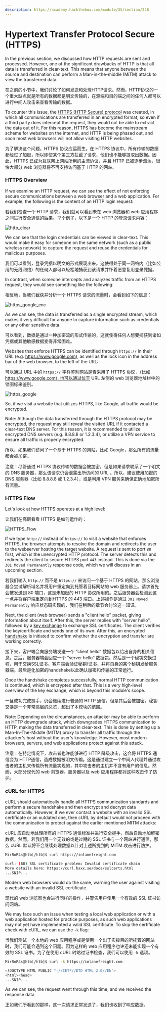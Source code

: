 ```yaml
---
description: https://academy.hackthebox.com/module/35/section/228
---
```


# Hypertext Transfer Protocol Secure (HTTPS)

In the previous section, we discussed how HTTP requests are sent and processed. However, one of the significant drawbacks of HTTP is that all data is transferred in clear-text. This means that anyone between the source and destination can perform a Man-in-the-middle (MiTM) attack to view the transferred data.

在之前的小节中，我们讨论了如何发送和处理HTTP请求。然而，HTTP协议的一个重大缺点就是所有的数据都是明文传输的，在源端和目的端之间的任何人都可以进行中间人攻击来查看传输的数据。

To counter this issue, the [HTTPS (HTTP Secure) protocol](https://tools.ietf.org/html/rfc2660) was created, in which all communications are transferred in an encrypted format, so even if a third party does intercept the request, they would not be able to extract the data out of it. For this reason, HTTPS has become the mainstream scheme for websites on the internet, and HTTP is being phased out, and soon most web browsers will not allow visiting HTTP websites.

为了解决这个问题，HTTPS 协议应运而生。在 HTTPS 协议中，所有传输的数据都经过了加密，所以即使某个第三方拦截了请求，他们也不能够提取出数据。因此，HTTPS 已成为互联网上网站所用的主流协议，并且 HTTP 已被逐步淘汰，很快大部分 web 浏览器将不再支持访问基于 HTTP 的网站。

### HTTPS Overview

If we examine an HTTP request, we can see the effect of not enforcing secure communications between a web browser and a web application. For example, the following is the content of an HTTP login request:&#x20;

若我们检查一个 HTTP 请求，我们就可以看到未在 web 浏览器和 web 应用程序之间进行安全通信的后果。举个例子，以下是一个 HTTP 的登录请求内容：

<img src="https://academy.hackthebox.com/storage/modules/35/https_clear.png" alt="http_clear" data-size="original">

We can see that the login credentials can be viewed in clear-text. This would make it easy for someone on the same network (such as a public wireless network) to capture the request and reuse the credentials for malicious purposes.

我们可以看到，登录凭据以明文的形式展现出来。这使得处于同一网络内（比如公用的无线网络）的任何人都可以轻松地捕获到该请求并怀着恶意复用登录凭据。

In contrast, when someone intercepts and analyzes traffic from an HTTPS request, they would see something like the following:

相反地，当我们截获并分析一个 HTTPS 请求的流量时，会看到如下的信息：

![https\_google\_enc](https://academy.hackthebox.com/storage/modules/35/https\_google\_enc.png)

As we can see, the data is transferred as a single encrypted stream, which makes it very difficult for anyone to capture information such as credentials or any other sensitive data.

可以看到，数据是通过一种加密流的形式传输的，这就使得任何人想要捕获到诸如凭据或其他敏感数据变得非常困难。

Websites that enforce HTTPS can be identified through `https://` in their URL (e.g. https://www.google.com), as well as the lock icon in the address bar of the web browser, to the left of the URL:&#x20;

可以通过 URL 中的 `https://` 字样鉴别网站是否采用了 HTTPS 协议，（比如 https://www.google.com）也可以通过位于 URL 左侧的 web 浏览器地址栏中的锁图标来鉴别。

![https\_google](https://academy.hackthebox.com/storage/modules/35/https\_google.png)

So, if we visit a website that utilizes HTTPS, like Google, all traffic would be encrypted.

Note: Although the data transferred through the HTTPS protocol may be encrypted, the request may still reveal the visited URL if it contacted a clear-text DNS server. For this reason, it is recommended to utilize encrypted DNS servers (e.g. 8.8.8.8 or 1.2.3.4), or utilize a VPN service to ensure all traffic is properly encrypted.

所以，如果我们访问了一个基于 HTTPS 的网站，比如 Google，那么所有的流量都会被加密。

注意：尽管通过 HTTPS 协议传输的数据会被加密，但是如果请求联系了一个明文的 DNS 服务器，那么该请求仍会泄露出所访问的 URL 。所以，建议使用加密的 DNS 服务器（比如 8.8.8.8 或 1.2.3.4），或是利用 VPN 服务来确保正确地加密所有流量。

### HTTPS Flow

Let's look at how HTTPS operates at a high level:&#x20;

让我们在高层看看 HTTPS 是如何运作的：

![HTTPS\_Flow](https://academy.hackthebox.com/storage/modules/35/HTTPS\_Flow.png)

If we type `http://` instead of `https://` to visit a website that enforces HTTPS, the browser attempts to resolve the domain and redirects the user to the webserver hosting the target website. A request is sent to port `80` first, which is the unencrypted HTTP protocol. The server detects this and redirects the client to secure HTTPS port `443` instead. This is done via the `301 Moved Permanently` response code, which we will discuss in an upcoming section.

若我们输入 `http://` 而不是 `https://` 来访问一个基于 HTTPS 的网站，那么浏览器会尝试解析域名并将用户重定向到托管着目标网站的 web 服务器上。请求首先会被发送到 80 端口，这是未加密的 HTTP 协议所用的。之后服务器会检测到这一点并将客户端重定向到HTTPS 的 443 端口。上述操作是通过 `301 Moved Permanently` 响应状态码实现的，我们在稍后的章节会讨论这一知识。

Next, the client (web browser) sends a "client hello" packet, giving information about itself. After this, the server replies with "server hello", followed by a [key exchange](https://en.wikipedia.org/wiki/Key\_exchange) to exchange SSL certificates. The client verifies the key/certificate and sends one of its own. After this, an encrypted [handshake](https://www.cloudflare.com/learning/ssl/what-happens-in-a-tls-handshake) is initiated to confirm whether the encryption and transfer are working correctly.

接下来，客户端会向服务端发送一个 “client hello” 数据包以给出自身的相关信息。之后，服务器端会回应一个 “server hello” 数据包。然后是一个秘钥交换过程，用于交换SSL证书。客户端会验证秘钥/证书，并将自身的某个秘钥发给服务器端。最后是化加密的handshake以此确认加密和传输的正常运行。

Once the handshake completes successfully, normal HTTP communication is continued, which is encrypted after that. This is a very high-level overview of the key exchange, which is beyond this module's scope.

一旦成功完成握手，仍会继续进行普通的 HTTP 通信，但是其后会被加密。秘钥交换是一个非常高层的总览，超出了本模块的范围。

Note: Depending on the circumstances, an attacker may be able to perform an HTTP downgrade attack, which downgrades HTTPS communication to HTTP, making the data transferred in clear-text. This is done by setting up a Man-In-The-Middle (MITM) proxy to transfer all traffic through the attacker's host without the user's knowledge. However, most modern browsers, servers, and web applications protect against this attack.

注意：在特定情况下，攻击者也许能够进行 HTTP 降级攻击，这会将 HTTPS 通信变为 HTTP通信，造成数据被明文传输。这是通过建立一个中间人代理并通过攻击者的主机来传输所有流量实现的，其中攻击者的主机并不含有用户的信息。然而，大部分现代的 web 浏览器、服务器以及 web 应用程序都对这种攻击作了防护。

### cURL for HTTPS

cURL should automatically handle all HTTPS communication standards and perform a secure handshake and then encrypt and decrypt data automatically. However, if we ever contact a website with an invalid SSL certificate or an outdated one, then cURL by default would not proceed with the communication to protect against the earlier mentioned MITM attacks:

&#x20; cURL 应自动地处理所有的 HTTPS 通信标准并进行安全握手，然后自动地加解密数据。然而，若我们用一个无效的或是过期的 SSL 证书与一个网站进行通信，那么 cURL 默认将不会继续处理数据以针对上述所提到的 MITM 攻击进行防护。

```bash
MirRoR4s@htb[/htb]$ curl https://inlanefreight.com

curl: (60) SSL certificate problem: Invalid certificate chain
More details here: https://curl.haxx.se/docs/sslcerts.html
...SNIP...
```

Modern web browsers would do the same, warning the user against visiting a website with an invalid SSL certificate.

现代的 web 浏览器也会进行同样的操作，并警告用户使用一个有效的 SSL 证书访问网站。

We may face such an issue when testing a local web application or with a web application hosted for practice purposes, as such web applications may not yet have implemented a valid SSL certificate. To skip the certificate check with cURL, we can use the `-k` flag:

&#x20; 当我们测试一个本地的 web 应用程序或是使用一个出于实操目的所托管的网站时，我们可能会遇到这个问题。因为这样的 web 应用程序也许还未能实现一个有效的 SSL 证书。为了在使用 cURL 时略过证书检查，我们可以使用 `-k` 选项。

```bash
MirRoR4s@htb[/htb]$ curl -k https://inlanefreight.com

<!DOCTYPE HTML PUBLIC "-//IETF//DTD HTML 2.0//EN">
<html><head>
...SNIP...
```

As we can see, the request went through this time, and we received the response data.

正如我们所看到的那样，这一次请求正常发送了，我们也收到了响应数据。
